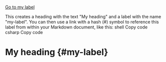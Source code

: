 

[Go to my label](#my-label)


This creates a heading with the text "My heading" and a label with the name "my-label". You can then use a link with a hash (#) symbol to reference this label from within your Markdown document, like this:
shell
Copy code
csharp
Copy code



# My heading {#my-label}
